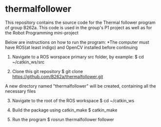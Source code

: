 # thermalfollower
This repository contains the source code for the Thermal follower program of group B262a.
This code is used in the group's P1 project as well as for the Robot Programming mini-project

Below are instructions on how to run the program:
*The computer must have ROS(at least indigo) and OpenCV installed before continuing

1. Navigate to a ROS worspace primary src folder, by example:
  $ cd ~/catkin_ws/src

2. Clone this git repository
  $ git clone https://github.com/B262a/thermalfollower.git
  
  A new directory named "thermalfollower" will be created, containing all the necessary files

3. Navigate to the root of the ROS workspace
  $ cd ~/catkin_ws

4. Build the package using catkin_make
  $ catkin_make
  
5. Run the program
  $ rosrun thermalfollower follower

